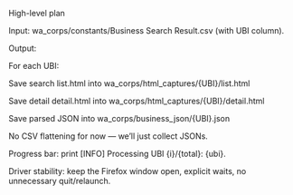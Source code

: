 High-level plan

Input: wa_corps/constants/Business Search Result.csv (with UBI column).

Output:

For each UBI:

Save search list.html into wa_corps/html_captures/{UBI}/list.html

Save detail detail.html into wa_corps/html_captures/{UBI}/detail.html

Save parsed JSON into wa_corps/business_json/{UBI}.json

No CSV flattening for now — we’ll just collect JSONs.

Progress bar: print [INFO] Processing UBI {i}/{total}: {ubi}.

Driver stability: keep the Firefox window open, explicit waits, no unnecessary quit/relaunch.